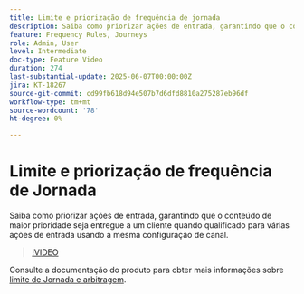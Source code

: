```yaml
---
title: Limite e priorização de frequência de jornada
description: Saiba como priorizar ações de entrada, garantindo que o conteúdo de maior prioridade seja entregue a um cliente quando qualificado para várias ações de entrada usando a mesma configuração de canal.
feature: Frequency Rules, Journeys
role: Admin, User
level: Intermediate
doc-type: Feature Video
duration: 274
last-substantial-update: 2025-06-07T00:00:00Z
jira: KT-18267
source-git-commit: cd99fb618d94e507b7d6dfd8810a275287eb96df
workflow-type: tm+mt
source-wordcount: '78'
ht-degree: 0%

---
```



# Limite e priorização de frequência de Jornada

Saiba como priorizar ações de entrada, garantindo que o conteúdo de maior prioridade seja entregue a um cliente quando qualificado para várias ações de entrada usando a mesma configuração de canal.

>[!VIDEO](https://video.tv.adobe.com/v/3435530/?learn=on&enablevpops)

Consulte a documentação do produto para obter mais informações sobre [limite de Jornada e arbitragem](https://experienceleague.adobe.com/pt-br/docs/journey-optimizer/using/conflict-prioritization/capping-rules/journey-capping).
